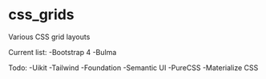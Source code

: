 # css_grids
Various CSS grid layouts

Current list:
-Bootstrap 4
-Bulma

Todo:
-Uikit
-Tailwind
-Foundation
-Semantic UI
-PureCSS
-Materialize CSS
